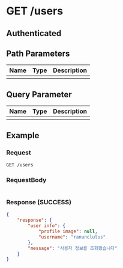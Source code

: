 # GET /users
## Authenticated

## Path Parameters

| Name | Type | Description |
| --- | --- | --- |
|  |  |  |

## Query Parameter

| Name | Type | Description |
| --- | --- | --- |
|  |  |  |

## Example

### Request

```
GET /users
```

### RequestBody

```json

```

### Response (SUCCESS)


```json
{
    "response": {
        "user info": {
            "profile image": null,
            "username": "ranunclulus"
        },
        "message": "사용자 정보를 조회했습니다"
    }
}
```